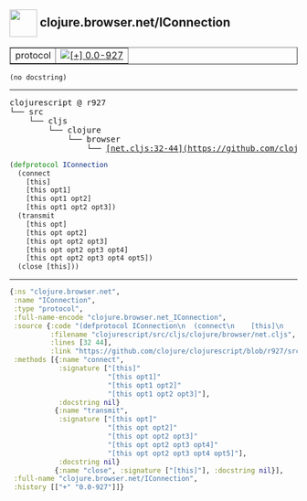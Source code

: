 ## <img width="48px" valign="middle" src="http://i.imgur.com/Hi20huC.png"> clojure.browser.net/IConnection

 <table border="1">
<tr>
<td>protocol</td>
<td><a href="https://github.com/cljsinfo/api-refs/tree/0.0-927"><img valign="middle" alt="[+] 0.0-927" src="https://img.shields.io/badge/+-0.0--927-lightgrey.svg"></a> </td>
</tr>
</table>

 <samp>
</samp>

```
(no docstring)
```

---

 <pre>
clojurescript @ r927
└── src
    └── cljs
        └── clojure
            └── browser
                └── <ins>[net.cljs:32-44](https://github.com/clojure/clojurescript/blob/r927/src/cljs/clojure/browser/net.cljs#L32-L44)</ins>
</pre>

```clj
(defprotocol IConnection
  (connect
    [this]
    [this opt1]
    [this opt1 opt2]
    [this opt1 opt2 opt3])
  (transmit
    [this opt]
    [this opt opt2]
    [this opt opt2 opt3]
    [this opt opt2 opt3 opt4]
    [this opt opt2 opt3 opt4 opt5])
  (close [this]))
```


---

```clj
{:ns "clojure.browser.net",
 :name "IConnection",
 :type "protocol",
 :full-name-encode "clojure.browser.net_IConnection",
 :source {:code "(defprotocol IConnection\n  (connect\n    [this]\n    [this opt1]\n    [this opt1 opt2]\n    [this opt1 opt2 opt3])\n  (transmit\n    [this opt]\n    [this opt opt2]\n    [this opt opt2 opt3]\n    [this opt opt2 opt3 opt4]\n    [this opt opt2 opt3 opt4 opt5])\n  (close [this]))",
          :filename "clojurescript/src/cljs/clojure/browser/net.cljs",
          :lines [32 44],
          :link "https://github.com/clojure/clojurescript/blob/r927/src/cljs/clojure/browser/net.cljs#L32-L44"},
 :methods [{:name "connect",
            :signature ["[this]"
                        "[this opt1]"
                        "[this opt1 opt2]"
                        "[this opt1 opt2 opt3]"],
            :docstring nil}
           {:name "transmit",
            :signature ["[this opt]"
                        "[this opt opt2]"
                        "[this opt opt2 opt3]"
                        "[this opt opt2 opt3 opt4]"
                        "[this opt opt2 opt3 opt4 opt5]"],
            :docstring nil}
           {:name "close", :signature ["[this]"], :docstring nil}],
 :full-name "clojure.browser.net/IConnection",
 :history [["+" "0.0-927"]]}

```
